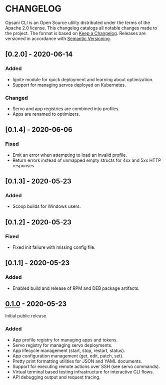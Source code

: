 # CHANGELOG

Opsani CLI is an Open Source utility distributed under the terms of the Apache 2.0
license. This changelog catalogs all notable changes made to the project. The format
is based on [Keep a Changelog](https://keepachangelog.com/en/1.0.0/). Releases are 
versioned in accordance with [Semantic Versioning](https://semver.org/spec/v2.0.0.html).

## [0.2.0] - 2020-06-14
### Added
- Ignite module for quick deployment and learning about optimization.
- Support for managing servos deployed on Kubernetes.

### Changed
- Servo and app registries are combined into profiles.
- Apps are renamed to optimizers.

## [0.1.4] - 2020-06-06
### Fixed
- Emit an error when attempting to load an invalid profile.
- Return errors instead of unmapped empty structs for 4xx and 5xx HTTP responses.

## [0.1.3] - 2020-05-23
### Added
- Scoop builds for Windows users.

## [0.1.2] - 2020-05-23
### Fixed
- Fixed init failure with missing config file.

## [0.1.1] - 2020-05-23
### Added
- Enabled build and release of RPM and DEB package artifacts.

## [0.1.0] - 2020-05-23

Initial public release.

### Added
- App profile registry for managing apps and tokens.
- Servo registry for managing servo deployments.
- App lifecycle management (start, stop, restart, status).
- App configuration management (get, edit, patch, set).
- Pretty print formatting utilities for JSON and YAML documents.
- Support for executing remote actions over SSH (see servo commands).
- Virtual terminal based testing infrastructure for interactive CLI flows.
- API debugging output and request tracing.

[Unreleased]: https://github.com/opsani/cli/compare/v0.1.0...HEAD
[0.1.0]: https://github.com/opsani/cli/releases/tag/v0.1.0
